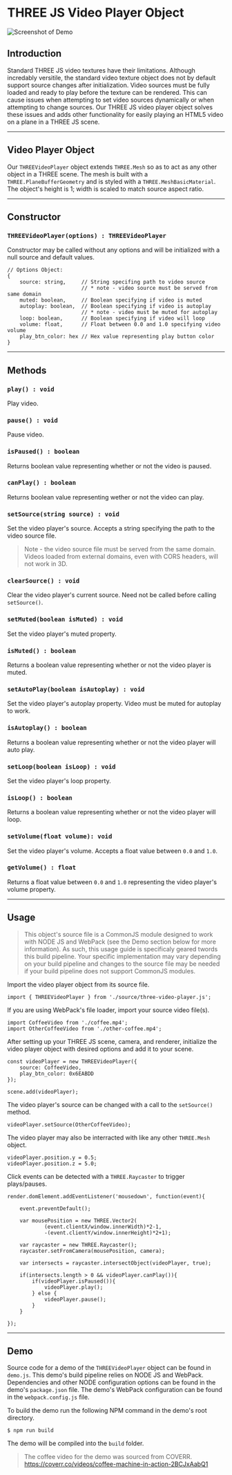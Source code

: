 # THREE JS Video Player Object

![Screenshot of Demo](./demo_screenshot.JPG)

## Introduction
Standard THREE JS video textures have their limitations. Although incredably versitile, the standard video texture object does not by default support source changes after initialization. Video sources must be fully loaded and ready to play before the texture can be rendered. This can cause issues when attempting to set video sources dynamically or when attempting to change sources. Our THREE JS video player object solves these issues and adds other functionality for easily playing an HTML5 video on a plane in a THREE JS scene.


---
## Video Player Object
Our `THREEVideoPlayer` object extends `THREE.Mesh` so as to act as any other object in a THREE scene. The mesh is built with a `THREE.PlaneBufferGeometry` and is styled with a `THREE.MeshBasicMaterial`. The object's height is 1; width is scaled to match source aspect ratio.


---
## Constructor 
### `THREEVideoPlayer(options) : THREEVideoPlayer`
Constructor may be called without any options and will be initialized with a null source and default values.
```
// Options Object:
{
    source: string,     // String specifing path to video source
                        // * note - video source must be served from same domain
    muted: boolean,     // Boolean specifying if video is muted
    autoplay: boolean,  // Boolean specifying if video is autoplay
                        // * note - video must be muted for autoplay
    loop: boolean,      // Boolean specifying if video will loop
    volume: float,      // Float between 0.0 and 1.0 specifying video volume
    play_btn_color: hex // Hex value representing play button color
}
```


---
## Methods
### `play() : void`
Play video.


### `pause() : void`
Pause video.


### `isPaused() : boolean`
Returns boolean value representing whether or not the video is paused. 


### `canPlay() : boolean`
Returns boolean value representing wether or not the video can play.


### `setSource(string source) : void`
Set the video player's source. Accepts a string specifying the path to the video source file.

> Note - the video source file must be served from the same domain. Videos loaded from external domains, even with CORS headers, will not work in 3D.


### `clearSource() : void`
Clear the video player's current source. Need not be called before calling `setSource()`.


### `setMuted(boolean isMuted) : void`
Set the video player's muted property. 


### `isMuted() : boolean`
Returns a boolean value representing whether or not the video player is muted.


### `setAutoPlay(boolean isAutoplay) : void`
Set the video player's autoplay property. Video must be muted for autoplay to work. 


### `isAutoplay() : boolean`
Returns a boolean value representing whether or not the video player will auto play.


### `setLoop(boolean isLoop) : void`
Set the video player's loop property.


### `isLoop() : boolean`
Returns a boolean value representing whether or not the video player will loop.


### `setVolume(float volume): void`
Set the video player's volume. Accepts a float value between `0.0` and `1.0`. 


### `getVolume() : float`
Returns a float value between `0.0` and `1.0` representing the video player's volume property.


---
## Usage
> This object's source file is a CommonJS module designed to work with NODE JS and WebPack (see the Demo section below for more information). As such, this usage guide is specificaly geared twords this build pipeline. Your specific implementation may vary depending on your build pipeline and changes to the source file may be needed if your build pipeline does not support CommonJS modules.


Import the video player object from its source file.
```
import { THREEVideoPlayer } from './source/three-video-player.js';
```


If you are using WebPack's file loader, import your source video file(s).
```
import CoffeeVideo from './coffee.mp4';
import OtherCoffeeVideo from './other-coffee.mp4';
```


After setting up your THREE JS scene, camera, and renderer, initialize the video player object with desired options and add it to your scene.
```
const videoPlayer = new THREEVideoPlayer({
    source: CoffeeVideo,
    play_btn_color: 0x6EABDD
});

scene.add(videoPlayer);
```


The video player's source can be changed with a call to the `setSource()` method.
```
videoPlayer.setSource(OtherCoffeeVideo);
```


The video player may also be interracted with like any other `THREE.Mesh` object.
```
videoPlayer.position.y = 0.5;
videoPlayer.position.z = 5.0;
```


Click events can be detected with a `THREE.Raycaster` to trigger plays/pauses.
```
render.domElement.addEventListener('mousedown', function(event){

    event.preventDefault();

    var mousePosition = new THREE.Vector2(
            (event.clientX/window.innerWidth)*2-1, 
            -(event.clientY/window.innerHeight)*2+1);

    var raycaster = new THREE.Raycaster();
    raycaster.setFromCamera(mousePosition, camera);

    var intersects = raycaster.intersectObject(videoPlayer, true);

    if(intersects.length > 0 && videoPlayer.canPlay()){
        if(videoPlayer.isPaused()){
            videoPlayer.play();
        } else {
            videoPlayer.pause();
        }
    }

});
```


---
## Demo
Source code for a demo of the `THREEVideoPlayer` object can be found in `demo.js`. This demo's build pipeline relies on NODE JS and WebPack. Dependencies and other NODE configuration options can be found in the demo's `package.json` file. The demo's WebPack configuration can be found in the `webpack.config.js` file.


To build the demo run the following NPM command in the demo's root directory.
```
$ npm run build
```
The demo will be compiled into the `build` folder. 

> The coffee video for the demo was sourced from COVERR. https://coverr.co/videos/coffee-machine-in-action-2BCJxAabQ1
